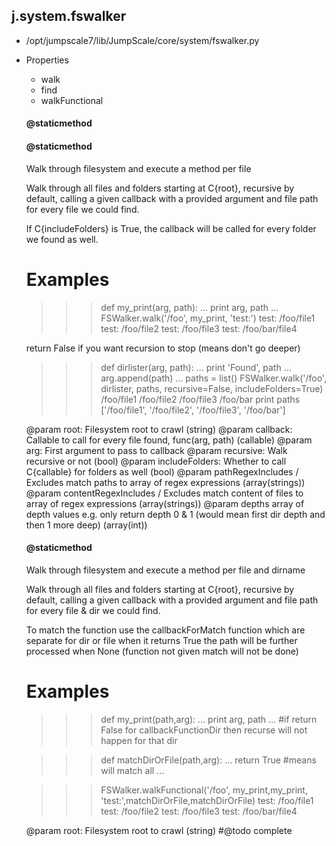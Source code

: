 ## j.system.fswalker

- /opt/jumpscale7/lib/JumpScale/core/system/fswalker.py
- Properties
    - walk
    - find
    - walkFunctional

    #### @staticmethod 
    #### @staticmethod 
    
    Walk through filesystem and execute a method per file
    
    Walk through all files and folders starting at C\{root\}, recursive by
    default, calling a given callback with a provided argument and file
    path for every file we could find.
    
    If C\{includeFolders\} is True, the callback will be called for every
    folder we found as well.
    
    Examples
    ========
    >>> def my_print(arg, path):
    ...     print arg, path
    ...
    >>> FSWalker.walk('/foo', my_print, 'test:')
    test: /foo/file1
    test: /foo/file2
    test: /foo/file3
    test: /foo/bar/file4
    
    return False if you want recursion to stop (means don't go deeper)
    
    >>> def dirlister(arg, path):
    ...     print 'Found', path
    ...     arg.append(path)
    ...
    >>> paths = list()
    >>> FSWalker.walk('/foo', dirlister, paths, recursive=False, includeFolders=True)
    /foo/file1
    /foo/file2
    /foo/file3
    /foo/bar
    >>> print paths
    ['/foo/file1', '/foo/file2', '/foo/file3', '/foo/bar']
    
    @param root: Filesystem root to crawl (string)
    @param callback: Callable to call for every file found, func(arg, path) (callable)
    @param arg: First argument to pass to callback
    @param recursive: Walk recursive or not (bool)
    @param includeFolders: Whether to call C\{callable\} for folders as well (bool)
    @param pathRegexIncludes / Excludes  match paths to array of regex expressions (array(strings))
    @param contentRegexIncludes / Excludes match content of files to array of regex expressions (array(strings))
    @param depths array of depth values e.g. only return depth 0 & 1 (would mean first dir depth and then 1 more deep) (array(int))
    #### @staticmethod 
    
    Walk through filesystem and execute a method per file and dirname
    
    Walk through all files and folders starting at C\{root\}, recursive by
    default, calling a given callback with a provided argument and file
    path for every file & dir we could find.
    
    To match the function use the callbackForMatch function which are separate for dir or file
    when it returns True the path will be further processed
    when None (function not given match will not be done)
    
    Examples
    ========
    >>> def my_print(path,arg):
    ...     print arg, path
    ...
    #if return False for callbackFunctionDir then recurse will not happen for that dir
    
    >>> def matchDirOrFile(path,arg):
    ...     return True #means will match all
    ...
    
    >>> FSWalker.walkFunctional('/foo', my_print,my_print, 'test:',matchDirOrFile,matchDirOrFile)
    test: /foo/file1
    test: /foo/file2
    test: /foo/file3
    test: /foo/bar/file4
    
    @param root: Filesystem root to crawl (string)
    #@todo complete
